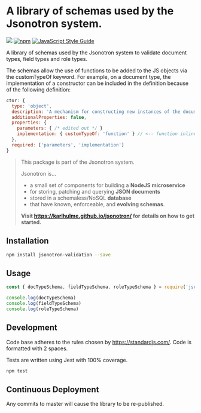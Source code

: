 # A library of schemas used by the Jsonotron system.

![](https://github.com/karlhulme/jsonotron-validation/workflows/CD/badge.svg)
[![npm](https://img.shields.io/npm/v/jsonotron-validation.svg)](https://www.npmjs.com/package/jsonotron-validation)
[![JavaScript Style Guide](https://img.shields.io/badge/code_style-standard-brightgreen.svg)](https://standardjs.com)

A library of schemas used by the Jsonotron system to validate document types, field types and role types.

The schemas allow the use of functions to be added to the JS objects via the customTypeOf keyword.  For example, on a document type, the implementation of a constructor can be included in the definition because of the following definition:

```javascript
ctor: {
  type: 'object',
  description: 'A mechanism for constructing new instances of the document type.',
  additionalProperties: false,
  properties: {
    parameters: { /* edited out */ }
    implementation: { customTypeOf: 'function' } // <-- function inline with the JSON Schema.
  },
  required: ['parameters', 'implementation']
}
```

> This package is part of the Jsonotron system.
>
> Jsonotron is...
> * a small set of components for building a **NodeJS microservice**
> * for storing, patching and querying **JSON documents**
> * stored in a schemaless/NoSQL **database**
> * that have known, enforceable, and **evolving schemas**.
>
> **Visit https://karlhulme.github.io/jsonotron/ for details on how to get started.**

## Installation

```bash
npm install jsonotron-validation --save
```

## Usage

```javascript
const { docTypeSchema, fieldTypeSchema, roleTypeSchema } = require('jsonotron-validation')

console.log(docTypeSchema)
console.log(fieldTypeSchema)
console.log(roleTypeSchema)
```

## Development

Code base adheres to the rules chosen by https://standardjs.com/.  Code is formatted with 2 spaces.

Tests are written using Jest with 100% coverage.

```javascript
npm test
```

## Continuous Deployment

Any commits to master will cause the library to be re-published.

